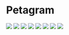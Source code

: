 # Petagram
<img src="https://1.bp.blogspot.com/-Oq12mO-AwWk/X35qy1u51PI/AAAAAAAAJRs/F3iMJduvUhEGqegbv7x1NojTQS6Q-yJKgCLcBGAsYHQ/s16000/Screenshot_1.png"/>
<img src="https://1.bp.blogspot.com/-9pnvReCV7C8/X35q1b4_rnI/AAAAAAAAJR8/kX9dVBuD3rQ9kOonhbpHGIrqPg2o1Oo9QCLcBGAsYHQ/s16000/Screenshot_7.png" />
<img src="https://1.bp.blogspot.com/-q4bors2DBTo/X35qzov-jHI/AAAAAAAAJRw/lIT-2eD4UxAygVVkGa937Y1yXXwwMFG7wCLcBGAsYHQ/s16000/Screenshot_4.png" />
<img src="https://1.bp.blogspot.com/-nTwWDNDw3Ds/X35q0c9WVLI/AAAAAAAAJR0/zWjWm5dS7t8e_ucuSSHFD6W92_fwCHr6gCLcBGAsYHQ/s16000/Screenshot_6.png" />
<img src="https://1.bp.blogspot.com/-k6Z7Ks5Bbq8/X35q0w_vyfI/AAAAAAAAJR4/QHBei8azZkIldMB7rsnG1C45UFuHonSUQCLcBGAsYHQ/s16000/Screenshot_5.png" />
<img src="https://1.bp.blogspot.com/-3l8E7SpdnjQ/X35qy7LnKVI/AAAAAAAAJRo/_KVU_4plQSAwI_LoqC-mKh4_TRrnzd-lgCLcBGAsYHQ/s16000/Screenshot_2.png" />
<img src="https://1.bp.blogspot.com/-2Mjc59htNxg/X35q2sN4pnI/AAAAAAAAJSE/WNmeQVIWprE0v2LxwGG82x8VDkSBcsltACLcBGAsYHQ/s16000/Screenshot_9.png" />
<img src="https://1.bp.blogspot.com/-U1PEepI318k/X35qye3SWYI/AAAAAAAAJRk/avWg2yTc1Dgip4JXn3dmlnfB5-czayn1gCLcBGAsYHQ/s16000/Screenshot_3.png" />

